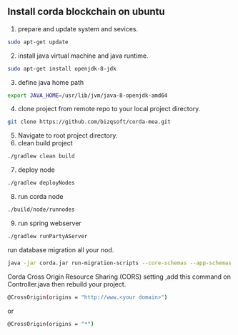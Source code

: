 ## Install corda blockchain on ubuntu

1) prepare and update system and sevices.
 ```sh
sudo apt-get update
```
2) install java virtual machine and java runtime.
 ```sh
sudo apt-get install openjdk-8-jdk
```
3) define java home path
 ```sh
export JAVA_HOME=/usr/lib/jvm/java-8-openjdk-amd64
```
4) clone project from remote repo to your local project directory.
```sh
git clone https://github.com/bizqsoft/corda-mea.git
```
5) Navigate to root project directory.
6) clean build project
 ```sh
./gradlew clean build
```
7) deploy node
 ```sh
./gradlew deployNodes
```
8) run corda node
 ```sh
./build/node/runnodes
```
9) run spring webserver
 ```sh
./gradlew runPartyAServer
```


run database migration all your nod.
 ```sh
java -jar corda.jar run-migration-scripts --core-schemas --app-schemas --allow-hibernate-to-manage-app-schema

```
Corda Cross Origin Resource Sharing (CORS) setting ,add this command on Controller.java then rebuild your project.

 ```sh
@CrossOrigin(origins = "http://www.<your domain>") 
```

or

```sh
@CrossOrigin(origins = "*")
```



